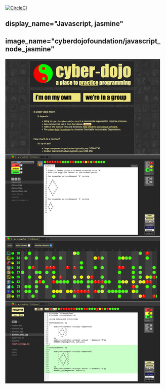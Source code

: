 [![CircleCI](https://circleci.com/gh/cyber-dojo-languages/javascript-jasmine.svg?style=svg)](https://circleci.com/gh/cyber-dojo-languages/javascript-jasmine)

## display_name="Javascript, jasmine"
## image_name="cyberdojofoundation/javascript_node_jasmine"

![cyber-dojo.org home page](https://github.com/cyber-dojo/cyber-dojo/blob/master/shared/home_page_snapshot.png)
